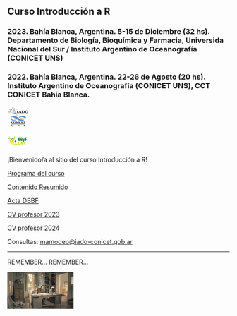 ## Curso Introducción a R

### 2023. Bahía Blanca, Argentina. 5-15 de Diciembre (32 hs). Departamento de Biología, Bioquímica y Farmacia, Universida Nacional del Sur / Instituto Argentino de Oceanografía (CONICET UNS)

### 2022. Bahía Blanca, Argentina. 22-26 de Agosto (20 hs). Instituto Argentino de Oceanografía (CONICET UNS), CCT CONICET Bahía Blanca.

![icon_IADO](./TPs/img/logo_iado_2019_negro.png)

![icon_DBBF](./TPs/img/BBF_UNS_color_50p.png)


¡Bienvenido/a al sitio del curso Introducción a R!

[Programa del curso](https://pepiamodeo.github.io/cursoR/docs/Programa.pdf)

[Contenido Resumido](https://pepiamodeo.github.io/cursoR/docs/contenido_cursoR_2023.pdf)

[Acta DBBF](https://pepiamodeo.github.io/cursoR/docs/DBBF_Acta211123_punto20.pdf)

[CV profesor 2023](https://pepiamodeo.github.io/cursoR/docs/CV_Amodeo_2023.pdf)

[CV profesor 2024](https://pepiamodeo.github.io/cursoR/docs/CV_Amodeo_2024.pdf)

Consultas: mamodeo@iado-conicet.gob.ar

****

REMEMBER... REMEMBER...

![desk_flip](./TPs/img/deskflip_150p.gif)
